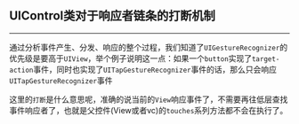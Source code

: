 ## UIControl类对于响应者链条的打断机制

--------

通过分析事件产生、分发、响应的整个过程，我们知道了`UIGestureRecognizer`的优先级是要高于`UIView`，举个例子说明这一点：如果一个`button`实现了`target-action`事件，同时也实现了`UITapGestureRecognizer`事件的话，那么只会响应`UITapGestureRecognizer`事件

这里的`打断`是什么意思呢，准确的说当前的`View`响应事件了，不需要再往低层查找事件响应者了，也就是父控件(View或者vc)的`touches`系列方法都不会在执行了。